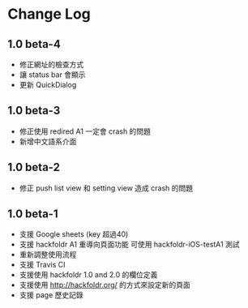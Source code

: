 # Change Log

## 1.0 beta-4

- 修正網址的檢查方式
- 讓 status bar 會顯示
- 更新 QuickDialog

## 1.0 beta-3

- 修正使用 redired A1 一定會 crash 的問題
- 新增中文語系介面

## 1.0 beta-2

- 修正 push list view 和 setting view 造成 crash 的問題

## 1.0 beta-1

- 支援 Google sheets (key 超過40)
- 支援 hackfoldr A1 重導向頁面功能
可使用 hackfoldr-iOS-testA1 測試
- 重新調整使用流程
- 支援 Travis CI
- 支援使用 hackfoldr 1.0 and 2.0 的欄位定義
- 支援使用 http://hackfoldr.org/ 的方式來設定新的頁面
- 支援 page 歷史記錄
